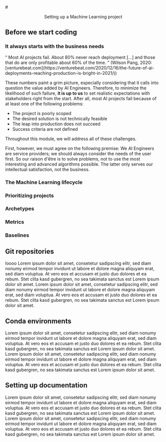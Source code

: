 #<center>Setting up a Machine Learning project</center>

## Before we start coding

### It always starts with the business needs

<q cite="https://venturebeat.com/2020/12/16/the-future-of-ai-deployments-reaching-production-is-bright-in-2021/">
Most AI projects fail. About 80% never reach deployment [...] and those that do are only profitable about 60% of the time. 
</q> (Wilson Pang, 2020: [venturebeat.com](https://venturebeat.com/2020/12/16/the-future-of-ai-deployments-reaching-production-is-bright-in-2021/))

These numbers paint a grim picture, especially considering that it calls into question the value added by AI Engineers. Therefore, to minimize the likelihood of such failure, **it is up to us** to set realistic expectations with stakeholders right from the start. After all, most AI projects fail because of at least one of the following problems:

- The project is poorly scoped
- The desired solution is not technically feasible
- The leap into production does not succeed
- Success criteria are not defined

Throughout this module, we will address all of these challenges. 

First, however, we must agree on the following premise: We AI Engineers are service providers; we should always consider the needs of the user first. So our raison d'être is to solve problems, not to use the most interesting and advanced algorithms possible. The latter only serves our intellectual satisfaction, not the business.

### The Machine Learning lifecycle

### Prioritizing projects

### Archetypes

### Metrics

### Baselines

## Git repositories

loooo Lorem ipsum dolor sit amet, consetetur sadipscing elitr, sed diam nonumy eirmod tempor invidunt ut labore et dolore magna aliquyam erat, sed diam voluptua. At vero eos et accusam et justo duo dolores et ea rebum. Stet clita kasd gubergren, no sea takimata sanctus est Lorem ipsum dolor sit amet. Lorem ipsum dolor sit amet, consetetur sadipscing elitr, sed diam nonumy eirmod tempor invidunt ut labore et dolore magna aliquyam erat, sed diam voluptua. At vero eos et accusam et justo duo dolores et ea rebum. Stet clita kasd gubergren, no sea takimata sanctus est Lorem ipsum dolor sit amet.

## Conda environments

Lorem ipsum dolor sit amet, consetetur sadipscing elitr, sed diam nonumy eirmod tempor invidunt ut labore et dolore magna aliquyam erat, sed diam voluptua. At vero eos et accusam et justo duo dolores et ea rebum. Stet clita kasd gubergren, no sea takimata sanctus est Lorem ipsum dolor sit amet. Lorem ipsum dolor sit amet, consetetur sadipscing elitr, sed diam nonumy eirmod tempor invidunt ut labore et dolore magna aliquyam erat, sed diam voluptua. At vero eos et accusam et justo duo dolores et ea rebum. Stet clita kasd gubergren, no sea takimata sanctus est Lorem ipsum dolor sit amet.

## Setting up documentation

Lorem ipsum dolor sit amet, consetetur sadipscing elitr, sed diam nonumy eirmod tempor invidunt ut labore et dolore magna aliquyam erat, sed diam voluptua. At vero eos et accusam et justo duo dolores et ea rebum. Stet clita kasd gubergren, no sea takimata sanctus est Lorem ipsum dolor sit amet. Lorem ipsum dolor sit amet, consetetur sadipscing elitr, sed diam nonumy eirmod tempor invidunt ut labore et dolore magna aliquyam erat, sed diam voluptua. At vero eos et accusam et justo duo dolores et ea rebum. Stet clita kasd gubergren, no sea takimata sanctus est Lorem ipsum dolor sit amet.